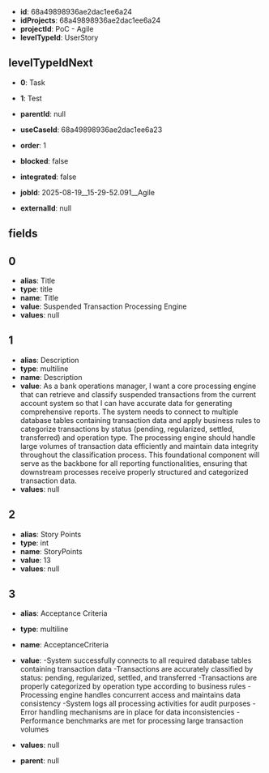 - **id**: 68a49898936ae2dac1ee6a24
- **idProjects**: 68a49898936ae2dac1ee6a24
- **projectId**: PoC - Agile
- **levelTypeId**: UserStory
## levelTypeIdNext
- **0**: Task
- **1**: Test

- **parentId**: null
- **useCaseId**: 68a49898936ae2dac1ee6a23
- **order**: 1
- **blocked**: false
- **integrated**: false
- **jobId**: 2025-08-19__15-29-52.091__Agile
- **externalId**: null
## fields
## 0
- **alias**: Title
- **type**: title
- **name**: Title
- **value**: Suspended Transaction Processing Engine
- **values**: null

## 1
- **alias**: Description
- **type**: multiline
- **name**: Description
- **value**: As a bank operations manager, I want a core processing engine that can retrieve and classify suspended transactions from the current account system so that I can have accurate data for generating comprehensive reports. The system needs to connect to multiple database tables containing transaction data and apply business rules to categorize transactions by status (pending, regularized, settled, transferred) and operation type. The processing engine should handle large volumes of transaction data efficiently and maintain data integrity throughout the classification process. This foundational component will serve as the backbone for all reporting functionalities, ensuring that downstream processes receive properly structured and categorized transaction data.
- **values**: null

## 2
- **alias**: Story Points
- **type**: int
- **name**: StoryPoints
- **value**: 13
- **values**: null

## 3
- **alias**: Acceptance Criteria
- **type**: multiline
- **name**: AcceptanceCriteria
- **value**: -System successfully connects to all required database tables containing transaction data
-Transactions are accurately classified by status: pending, regularized, settled, and transferred
-Transactions are properly categorized by operation type according to business rules
-Processing engine handles concurrent access and maintains data consistency
-System logs all processing activities for audit purposes
-Error handling mechanisms are in place for data inconsistencies
-Performance benchmarks are met for processing large transaction volumes
- **values**: null


- **parent**: null
